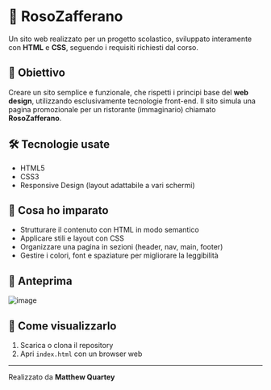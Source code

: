 # 🍝 RosoZafferano

Un sito web realizzato per un progetto scolastico, sviluppato interamente con **HTML** e **CSS**, seguendo i requisiti richiesti dal corso.

## 🎯 Obiettivo

Creare un sito semplice e funzionale, che rispetti i principi base del **web design**, utilizzando esclusivamente tecnologie front-end. Il sito simula una pagina promozionale per un ristorante (immaginario) chiamato **RosoZafferano**.

## 🛠 Tecnologie usate

- HTML5  
- CSS3  
- Responsive Design (layout adattabile a vari schermi)

## 🧠 Cosa ho imparato

- Strutturare il contenuto con HTML in modo semantico
- Applicare stili e layout con CSS
- Organizzare una pagina in sezioni (header, nav, main, footer)
- Gestire i colori, font e spaziature per migliorare la leggibilità

## 📸 Anteprima

![image](https://github.com/user-attachments/assets/6e6f6cca-af44-4fc8-be3a-7e4abce0ba27)


## 📂 Come visualizzarlo

1. Scarica o clona il repository
2. Apri `index.html` con un browser web

---

Realizzato da **Matthew Quartey**
